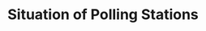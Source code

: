 ---
schema: default
title: Situation of Polling Stations
organization: Renfrewshire Council
notes: A layer showing the location of polling stations in Renfrewshire in June 2017.
resources:

  - name: Situation of Polling Stations FEATURE LAYER
  - url: 
  - format: FEATURE LAYER

license: 
category:

  - Open Data

  - Renfrewshire

  - Democracy and Governance


  - 

maintainer: Tim Wisniewski
maintainer_email: tim@timwis.com
---
